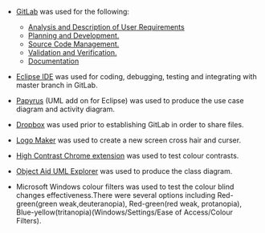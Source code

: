 * [GitLab](https://about.gitlab.com/) was used for the following:
  * [Analysis and Description of User Requirements](./User-Stories)   
  * [Planning and Development.](./Development-Process-and-Plans)   
  * [Source Code Management.](https://git.cs.kent.ac.uk/co886/g6/tree/master)   
  * [Validation and Verification.](./Quality-Assurance)   
  * [Documentation](https://git.cs.kent.ac.uk/co886/g6/wikis/CO886_G6_Documentation)  

* [Eclipse IDE](http://www.eclipse.org/downloads/packages/release/kepler/sr1/eclipse-ide-java-developers) was used for coding, debugging, testing and integrating with master branch in GitLab.   

* [Papyrus](https://www.eclipse.org/papyrus/) (UML add on for Eclipse) was used to produce the use case diagram and activity diagram.

* [Dropbox](https://www.dropbox.com) was used prior to establishing GitLab in order to share files.

* [Logo Maker](https://logomakr.com/) was used to create a new screen cross hair and curser.

* [High Contrast Chrome extension](https://chrome.google.com/webstore/detail/high-contrast/djcfdncoelnlbldjfhinnjlhdjlikmph?hl=en) was used to test colour contrasts.

* [Object Aid UML Explorer](https://www.objectaid.com/home) was used to produce the class diagram.

* Microsoft Windows colour filters was used to test the colour blind changes effectiveness.There were several options including Red-green(green weak,deuteranopia), Red-green(red weak, protanopia), Blue-yellow(tritanopia)(Windows/Settings/Ease of Access/Colour Filters).  


